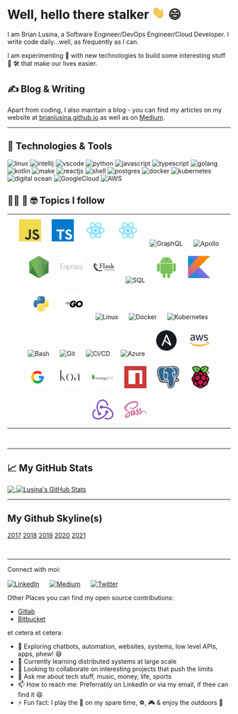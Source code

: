 # Well, hello there stalker <img src="./handwave.gif" width="30px"> 😄

I am Brian Lusina, a Software Engineer/DevOps Engineer/Cloud Developer. I write code daily...well, as frequently as I can.

I am experimenting 🔭 with new technologies to build some interesting stuff :rocket: :hammer_and_wrench: that make our lives easier.

## &#x270d; Blog & Writing

Apart from coding, I also maintain a blog - you can find my articles on my website at [brianlusina.github.io](https://brianlusina.github.io) as well as on [Medium](https://medium.com/@lusinabrian).

<hr/>

## 🔧 Technologies & Tools

![linux](https://img.shields.io/badge/OS-Linux-informational?style=flat&logo=linux&logoColor=white&color=2bbc8a)
![intellij](https://img.shields.io/badge/Editor-IntelliJ_IDEA-informational?style=flat&logo=intellij-idea&logoColor=white&color=2bbc8a)
![vscode](https://img.shields.io/badge/Editor-VisualStudioCode-informational?style=flat&logo=visual-studio-code&logoColor=white&color=2bbc8a)
![python](https://img.shields.io/badge/Code-Python-informational?style=flat&logo=python&logoColor=white&color=2bbc8a)
![javascript](https://img.shields.io/badge/Code-JavaScript-informational?style=flat&logo=javascript&logoColor=white&color=2bbc8a)
![typescript](https://img.shields.io/badge/Code-TypeScript-informational?style=flat&logo=typescript&logoColor=white&color=2bbc8a)
![golang](https://img.shields.io/badge/Code-Golang-informational?style=flat&logo=go&logoColor=white&color=2bbc8a)
![kotlin](https://img.shields.io/badge/Code-Kotlin-informational?style=flat&logo=kotlin&logoColor=white&color=2bbc8a)
![make](https://img.shields.io/badge/Code-Make-informational?style=flat&logo=cmake&logoColor=white&color=2bbc8a)
![reactjs](https://img.shields.io/badge/Code-React-informational?style=flat&logo=react&logoColor=white&color=2bbc8a)
![shell](https://img.shields.io/badge/Shell-Bash-informational?style=flat&logo=gnu-bash&logoColor=white&color=2bbc8a)
![postgres](https://img.shields.io/badge/Tools-PostgreSQL-informational?style=flat&logo=postgresql&logoColor=white&color=2bbc8a)
![docker](https://img.shields.io/badge/Tools-Docker-informational?style=flat&logo=docker&logoColor=white&color=2bbc8a)
![kubernetes](https://img.shields.io/badge/Tools-Kubernetes-informational?style=flat&logo=kubernetes&logoColor=white&color=2bbc8a)
![digital ocean](https://img.shields.io/badge/Cloud-Digital_Ocean-informational?style=flat&logo=digitalocean&logoColor=white&color=2bbc8a)
![GoogleCloud](https://img.shields.io/badge/Cloud-GoogleCloudPlatform-informational?style=flat&logo=Google&logoColor=white&color=2bbc8a)
![AWS](https://img.shields.io/badge/Cloud-AWS-informational?style=flat&logo=aws&logoColor=white&color=2bbc8a)


## 🕵🏿‍ 🧐 :nerd_face: Topics I follow

<table>
  <tr>
    <td valign="top" width="50%">
      <div align="center">
        <img style="margin: 10px" alt="JavaScript" height="50" src="https://raw.githubusercontent.com/github/explore/80688e429a7d4ef2fca1e82350fe8e3517d3494d/topics/javascript/javascript.png" />
        <img style="margin: 10px" alt="Typescript"height="50" src="https://raw.githubusercontent.com/github/explore/e94815998e4e0713912fed477a1f346ec04c3da2/topics/typescript/typescript.png" />
        <img style="margin: 10px" alt="React" height="50" src="https://raw.githubusercontent.com/github/explore/80688e429a7d4ef2fca1e82350fe8e3517d3494d/topics/react/react.png" />
        <img style="margin: 10px" alt="ReactJS" height="50" src="https://raw.githubusercontent.com/github/explore/80688e429a7d4ef2fca1e82350fe8e3517d3494d/topics/react/react.png" />
        <img style="margin: 10px" alt="GraphQL" height="50" src="https://raw.githubusercontent.com/rohan-varma/rohan-blog/gh-pages/images/graphql.png" />
        <img style="margin: 10px" alt="Apollo" height="50" src="https://dimitr.im/static/b876b338c35d14291bff2641e50262b6/ff9b8/apollo.png" />  
        <img style="margin: 10px" alt="Node.js" height="50" src="https://raw.githubusercontent.com/github/explore/80688e429a7d4ef2fca1e82350fe8e3517d3494d/topics/nodejs/nodejs.png" />
        <img style="margin: 10px"  alt="Express" height="50" src="https://raw.githubusercontent.com/github/explore/80688e429a7d4ef2fca1e82350fe8e3517d3494d/topics/express/express.png"/>  
        <img style="margin: 10px" alt="Flask" height="50" src="https://raw.githubusercontent.com/github/explore/80688e429a7d4ef2fca1e82350fe8e3517d3494d/topics/flask/flask.png" />
        <img style="margin: 10px" alt="SQL" height="50" src="https://www.zeluslugi.ru/upload/news/terms20191115-1.png" />
        <img style="margin: 10px" alt="Android" height="50" src="https://raw.githubusercontent.com/github/explore/80688e429a7d4ef2fca1e82350fe8e3517d3494d/topics/android/android.png"/>
        <img style="margin: 10px" alt="Kotlin" height="50" src="https://raw.githubusercontent.com/github/explore/80688e429a7d4ef2fca1e82350fe8e3517d3494d/topics/kotlin/kotlin.png"/>
        <img style="margin: 10px" alt="Python" height="50" src="https://raw.githubusercontent.com/github/explore/80688e429a7d4ef2fca1e82350fe8e3517d3494d/topics/python/python.png" />
        <img style="margin: 10px" alt="Golang" height="50" src="https://raw.githubusercontent.com/github/explore/80688e429a7d4ef2fca1e82350fe8e3517d3494d/topics/go/go.png"/>
        <img style="margin: 10px" src="https://profilinator.rishav.dev/skills-assets/linux-original.svg" alt="Linux" height="50" />
        <img style="margin: 10px" src="https://www.docker.com/sites/default/files/d8/2019-07/Moby-logo.png" alt="Docker" height="50" />
        <img style="margin: 10px" src="https://upload.wikimedia.org/wikipedia/commons/0/00/Kubernetes_%28container_engine%29.png" alt="Kubernetes" height="50" />
        <img style="margin: 10px" src="https://profilinator.rishav.dev/skills-assets/gnu_bash-icon.svg" alt="Bash" height="50" />
        <img style="margin: 10px" src="https://profilinator.rishav.dev/skills-assets/git-scm-icon.svg" alt="Git" height="50" /> 
        <img style="margin: 10px" src="https://i.pinimg.com/originals/32/49/3a/32493aea1ed976cebf93364be225a2f8.png" alt="CI/CD" height="50"/> 
        <img style="margin: 10px" src="https://cdn.worldvectorlogo.com/logos/azure-1.svg" alt="Azure" height="50" />
        <img style="margin: 10px" alt="Ansible" height="50" src="https://raw.githubusercontent.com/github/explore/80688e429a7d4ef2fca1e82350fe8e3517d3494d/topics/ansible/ansible.png"/>
        <img style="margin: 10px" alt="Ansible" height="50" src="https://raw.githubusercontent.com/github/explore/fbceb94436312b6dacde68d122a5b9c7d11f9524/topics/aws/aws.png"/>
        <img style="margin: 10px" alt="Ansible" height="50" src="https://raw.githubusercontent.com/github/explore/80688e429a7d4ef2fca1e82350fe8e3517d3494d/topics/google/google.png"/>
        <img style="margin: 10px" alt="Ansible" height="50" src="https://raw.githubusercontent.com/github/explore/087f23463641d25ee971402fa26e3dfb2855edb9/topics/koa/koa.png"/>
        <img style="margin: 10px" alt="Ansible" height="50" src="https://raw.githubusercontent.com/github/explore/80688e429a7d4ef2fca1e82350fe8e3517d3494d/topics/mongodb/mongodb.png"/>
        <img style="margin: 10px" alt="Ansible" height="50" src="https://raw.githubusercontent.com/github/explore/80688e429a7d4ef2fca1e82350fe8e3517d3494d/topics/npm/npm.png"/>
        <img style="margin: 10px" alt="Ansible" height="50" src="https://raw.githubusercontent.com/github/explore/80688e429a7d4ef2fca1e82350fe8e3517d3494d/topics/postgresql/postgresql.png"/>
        <img style="margin: 10px" alt="Ansible" height="50" src="https://raw.githubusercontent.com/github/explore/80688e429a7d4ef2fca1e82350fe8e3517d3494d/topics/raspberry-pi/raspberry-pi.png"/>
        <img style="margin: 10px" alt="Ansible" height="50" src="https://raw.githubusercontent.com/github/explore/80688e429a7d4ef2fca1e82350fe8e3517d3494d/topics/redux/redux.png"/>
        <img style="margin: 10px" alt="Ansible" height="50" src="https://raw.githubusercontent.com/github/explore/80688e429a7d4ef2fca1e82350fe8e3517d3494d/topics/sass/sass.png"/>
      </div>
    </td>
  </tr>
</table>  

<br/>
<hr/>

## &#x1f4c8; My GitHub Stats

<!-- ![](https://komarev.com/ghpvc/?username=brianlusina) -->

<a href="https://github.com/BrianLusina/brianlusina">
  <img align="center" src="https://github-readme-stats.vercel.app/api/top-langs/?username=BrianLusina&hide=java,html,css&title_color=ffffff&text_color=c9cacc&icon_color=2bbc8a&bg_color=1d1f21" />
</a>
<a href="https://github.com/BrianLusina/brianlusina">
  <img align="center" src="https://github-readme-stats.vercel.app/api?username=BrianLusina&show_icons=true&line_height=27&count_private=true&title_color=ffffff&text_color=c9cacc&icon_color=2bbc8a&bg_color=1d1f21" alt="Lusina's GitHub Stats" />
</a>

<br/>
<hr/>

## My Github Skyline(s)

[2017](https://skyline.github.com/brianlusina/2017)
[2018](https://skyline.github.com/brianlusina/2018)
[2019](https://skyline.github.com/brianlusina/2019)
[2020](https://skyline.github.com/brianlusina/2020)
[2021](https://skyline.github.com/brianlusina/2021)

<br/>
<hr/>

Connect with moi:

[<img align="center" alt="LinkedIn" src="https://img.shields.io/badge/linkedin-%230077B5.svg?&style=for-the-badge&logo=linkedin&logoColor=white" />](https://www.linkedin.com/in/brianlusina)&nbsp;&nbsp;&nbsp;&nbsp;&nbsp;
[<img align="center" alt="Medium" src="https://img.shields.io/badge/medium-%2312100E.svg?&style=for-the-badge&logo=medium&logoColor=white" />](https://medium.com/@lusinabrian/)&nbsp;&nbsp;&nbsp;&nbsp;&nbsp;
[<img align="center" alt="Twitter" src="https://img.shields.io/badge/twitter-%231DA1F2.svg?&style=for-the-badge&logo=twitter&logoColor=white" />](https://twitter.com/brianlusina)

Other Places you can find my open source contributions:

- [Gitlab](https://gitlab.com/BrianLusina)
- [Bitbucket](https://bitbucket.org/lusinabrian/)

et cetera et cetera:

- 🔭  Exploring chatbots, automation, websites, systems, low level APIs, apps, phew! :sweat_smile: 
- 🌱  Currently learning distributed systems at large scale
- 👯  Looking to collaborate on interesting projects that push the limits
- 💬  Ask me about tech stuff, music, money, life, sports
- 📫  How to reach me: Preferrably on LinkedIn or via my email, if thee can find it :smile:
- ⚡  Fun fact: ​I​ ​pla​y​ ​t​he​ :guitar: on my spare time, :soccer:, 🎮 & enjoy the outdoors 🌴
